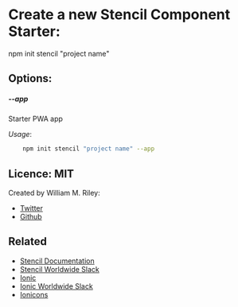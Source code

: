 # Create a new Stencil Component Starter:
npm init stencil "project name"

## Options:

##### --app
Starter PWA app

*Usage*:
```bash
	npm init stencil "project name" --app
```

## Licence: MIT

Created by William M. Riley:
* [Twitter](https://twitter.com/splitinfinities)
* [Github](https://github.com/splitinfinities)


## Related

 - [Stencil Documentation](https://stenciljs.com/)
 - [Stencil Worldwide Slack](https://stencil-worldwide.slack.com)
 - [Ionic](https://ionicframework.com/)
 - [Ionic Worldwide Slack](http://ionicworldwide.herokuapp.com/)
 - [Ionicons](http://ionicons.com/)

